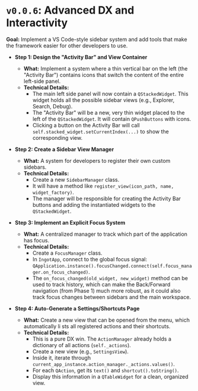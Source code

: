 # `v0.0.6`: Advanced DX and Interactivity

**Goal:** Implement a VS Code-style sidebar system and add tools that make the framework easier for other developers to use.

  * **Step 1: Design the "Activity Bar" and View Container**

      * **What:** Implement a system where a thin vertical bar on the left (the "Activity Bar") contains icons that switch the content of the entire left-side panel.
      * **Technical Details:**
          * The main left side panel will now contain a `QStackedWidget`. This widget holds all the possible sidebar views (e.g., Explorer, Search, Debug).
          * The "Activity Bar" will be a new, very thin widget placed to the left of the `QStackedWidget`. It will contain `QPushButtons` with icons.
          * Clicking a button on the Activity Bar will call `self.stacked_widget.setCurrentIndex(...)` to show the corresponding view.

  * **Step 2: Create a Sidebar View Manager**

      * **What:** A system for developers to register their own custom sidebars.
      * **Technical Details:**
          * Create a new `SidebarManager` class.
          * It will have a method like `register_view(icon_path, name, widget_factory)`.
          * The manager will be responsible for creating the Activity Bar buttons and adding the instantiated widgets to the `QStackedWidget`.

  * **Step 3: Implement an Explicit Focus System**

      * **What:** A centralized manager to track which part of the application has focus.
      * **Technical Details:**
          * Create a `FocusManager` class.
          * In `IngotApp`, connect to the global focus signal: `QApplication.instance().focusChanged.connect(self.focus_manager.on_focus_changed)`.
          * The `on_focus_changed(old_widget, new_widget)` method can be used to track history, which can make the Back/Forward navigation (from Phase 1) much more robust, as it could also track focus changes between sidebars and the main workspace.

  * **Step 4: Auto-Generate a Settings/Shortcuts Page**

      * **What:** Create a new view that can be opened from 
      the menu, which automatically li
      sts all registered actions and their shortcuts.
      * **Technical Details:**
          * This is a pure DX win. The `ActionManager` already holds a dictionary of all actions (`self._actions`).
          * Create a new view (e.g., `SettingsView`).
          * Inside it, iterate through `current_app_instance.action_manager._actions.values()`.
          * For each `QAction`, get its `text()` and `shortcut().toString()`.
          * Display this information in a `QTableWidget` for a clean, organized view.
